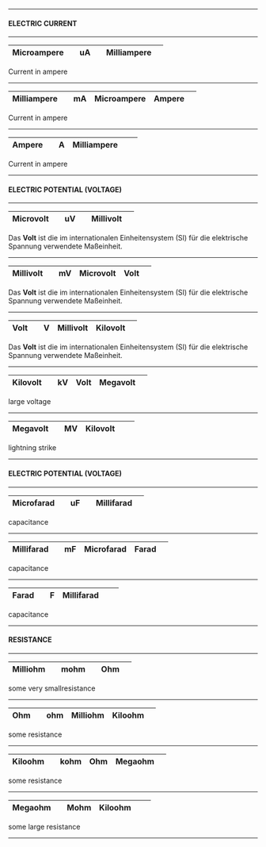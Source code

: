 -------------

#### ELECTRIC CURRENT ####

-------------
| Microampere | | uA |  | Milliampere |  | 
|-|-|-|-|-|-|

Current in ampere

-------------
| Milliampere | | mA | Microampere | Ampere |  | 
|-|-|-|-|-|-|

Current in ampere

-------------
| Ampere | | A | Milliampere |  |  | 
|-|-|-|-|-|-|

Current in ampere

-------------

#### ELECTRIC POTENTIAL (VOLTAGE) ####

-------------
| Microvolt | | uV |  | Millivolt |  | 
|-|-|-|-|-|-|

Das __Volt__ ist die im internationalen Einheitensystem (SI) für die elektrische Spannung verwendete Maßeinheit. 

-------------
| Millivolt | | mV | Microvolt | Volt |  | 
|-|-|-|-|-|-|

Das __Volt__ ist die im internationalen Einheitensystem (SI) für die elektrische Spannung verwendete Maßeinheit. 

-------------
| Volt | | V | Millivolt | Kilovolt |  | 
|-|-|-|-|-|-|

Das __Volt__ ist die im internationalen Einheitensystem (SI) für die elektrische Spannung verwendete Maßeinheit. 

-------------
| Kilovolt | | kV | Volt | Megavolt |  | 
|-|-|-|-|-|-|

large voltage

-------------
| Megavolt | | MV | Kilovolt |  |  | 
|-|-|-|-|-|-|

lightning strike

-------------

#### ELECTRIC POTENTIAL (VOLTAGE) ####

-------------
| Microfarad| | uF |  | Millifarad |  | 
|-|-|-|-|-|-|

capacitance

-------------
| Millifarad| | mF | Microfarad | Farad |  | 
|-|-|-|-|-|-|

capacitance

-------------
| Farad| | F | Millifarad |  |  | 
|-|-|-|-|-|-|

capacitance

-------------

#### RESISTANCE ####

-------------
| Milliohm | | mohm |  | Ohm |  | 
|-|-|-|-|-|-|

some very smallresistance

-------------
| Ohm | | ohm | Milliohm | Kiloohm |  | 
|-|-|-|-|-|-|

some resistance

-------------
| Kiloohm | | kohm | Ohm | Megaohm |  | 
|-|-|-|-|-|-|

some resistance

-------------
| Megaohm | | Mohm | Kiloohm |  |  | 
|-|-|-|-|-|-|

some large resistance

-------------
